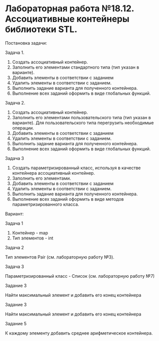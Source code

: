 # Лабораторная работа №18.12. Ассоциативные контейнеры библиотеки STL.

Постановка задачи:

Задача 1.
1.	Создать ассоциативный контейнер.
2.	Заполнить его элементами стандартного типа (тип указан в варианте).
3.	Добавить элементы в соответствии с заданием
4.	Удалить элементы в соответствии с заданием.
5.	Выполнить задание варианта для полученного контейнера.
6.	Выполнение всех заданий оформить в виде глобальных функций.

Задача 2.
1.	Создать ассоциативный контейнер.
2.	Заполнить его элементами пользовательского типа (тип указан в варианте). Для пользовательского типа перегрузить необходимые операции.
3.	Добавить элементы в соответствии с заданием
4.	Удалить элементы в соответствии с заданием.
5.	Выполнить задание варианта для полученного контейнера.
6.	Выполнение всех заданий оформить в виде глобальных функций.

Задача 3
1.	Создать параметризированный класс, используя в качестве контейнера ассоциативный контейнер.
2.	Заполнить его элементами.
3.	Добавить элементы в соответствии с заданием
4.	Удалить элементы в соответствии с заданием.
5.	Выполнить задание варианта для полученного контейнера.
6.	Выполнение всех заданий оформить в виде методов параметризированного класса.

Вариант:

Задача 1
1. Контейнер - map
2. Тип элементов - int

Задача 2

Тип элементов Pair (см. лабораторную работу №3).

Задача 3

Параметризированный класс - Список (см. лабораторную работу №7)

Задание 3

Найти максимальный элемент и добавить его конец контейнера

Задание 3

Найти максимальный элемент и добавить его конец контейнера

Задание 5

К каждому элементу добавить среднее арифметическое контейнера.